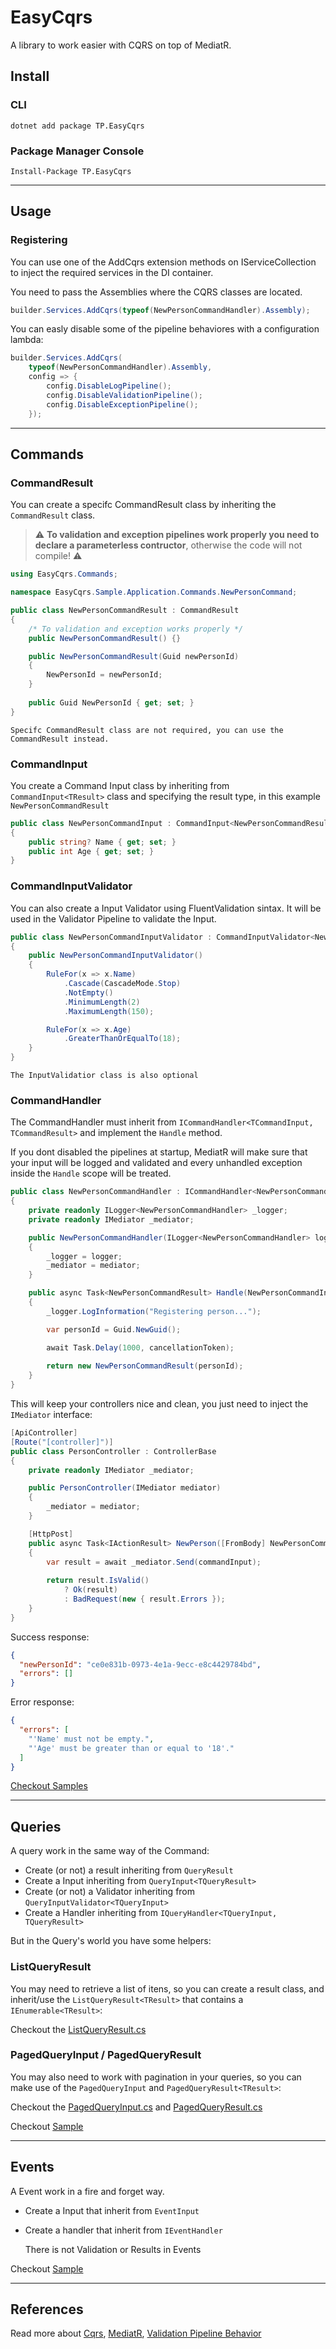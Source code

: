 # EasyCqrs
A library to work easier with CQRS on top of MediatR.

## Install

### CLI

``` 
dotnet add package TP.EasyCqrs
``` 

### Package Manager Console

```
Install-Package TP.EasyCqrs
``` 

---
## Usage

### Registering

You can use one of the AddCqrs extension methods on IServiceCollection to inject the required services in the DI container.

You need to pass the Assemblies where the CQRS classes are located.

``` csharp
builder.Services.AddCqrs(typeof(NewPersonCommandHandler).Assembly);
``` 

You can easly disable some of the pipeline behaviores with a configuration lambda:

```csharp
builder.Services.AddCqrs(
    typeof(NewPersonCommandHandler).Assembly, 
    config => {
        config.DisableLogPipeline();
        config.DisableValidationPipeline();
        config.DisableExceptionPipeline();
    });
```

---
## Commands

### CommandResult
You can create a specifc CommandResult class by inheriting the `CommandResult` class.
   
> :warning: **To validation and exception pipelines work properly you need to declare a parameterless contructor**, otherwise the code will not compile! :warning:

```csharp
using EasyCqrs.Commands;

namespace EasyCqrs.Sample.Application.Commands.NewPersonCommand;

public class NewPersonCommandResult : CommandResult
{
    /* To validation and exception works properly */
    public NewPersonCommandResult() {}

    public NewPersonCommandResult(Guid newPersonId)
    {
        NewPersonId = newPersonId;
    }
    
    public Guid NewPersonId { get; set; }
}   
```

    Specifc CommandResult class are not required, you can use the CommandResult instead.

### CommandInput
You create a Command Input class by inheriting from `CommandInput<TResult>` class and specifying the result type, in this example `NewPersonCommandResult`

```csharp
public class NewPersonCommandInput : CommandInput<NewPersonCommandResult>
{
    public string? Name { get; set; }
    public int Age { get; set; }
}
```

### CommandInputValidator
You can also create a Input Validator using FluentValidation sintax. It will be used in the Validator Pipeline to validate the Input.

``` csharp
public class NewPersonCommandInputValidator : CommandInputValidator<NewPersonCommandInput>
{
    public NewPersonCommandInputValidator()
    {
        RuleFor(x => x.Name)
            .Cascade(CascadeMode.Stop)
            .NotEmpty()
            .MinimumLength(2)
            .MaximumLength(150);

        RuleFor(x => x.Age)
            .GreaterThanOrEqualTo(18);
    }
}
``` 

    The InputValidatior class is also optional

### CommandHandler
The CommandHandler must inherit from `ICommandHandler<TCommandInput, TCommandResult>` and implement the `Handle` method.

If you dont disabled the pipelines at startup, MediatR will make sure that your input will be logged and validated and every unhandled exception inside the `Handle` scope will be treated.

``` csharp
public class NewPersonCommandHandler : ICommandHandler<NewPersonCommandInput, NewPersonCommandResult>
{
    private readonly ILogger<NewPersonCommandHandler> _logger;
    private readonly IMediator _mediator;

    public NewPersonCommandHandler(ILogger<NewPersonCommandHandler> logger, IMediator mediator)
    {
        _logger = logger;
        _mediator = mediator;
    }

    public async Task<NewPersonCommandResult> Handle(NewPersonCommandInput request, CancellationToken cancellationToken)
    {
        _logger.LogInformation("Registering person...");

        var personId = Guid.NewGuid();

        await Task.Delay(1000, cancellationToken);
        
        return new NewPersonCommandResult(personId);
    }
}
```

This will keep your controllers nice and clean, you just need to inject the `IMediator` interface:

``` csharp
[ApiController]
[Route("[controller]")]
public class PersonController : ControllerBase
{
    private readonly IMediator _mediator;

    public PersonController(IMediator mediator)
    {
        _mediator = mediator;
    }

    [HttpPost]
    public async Task<IActionResult> NewPerson([FromBody] NewPersonCommandInput commandInput)
    {
        var result = await _mediator.Send(commandInput);
       
        return result.IsValid() 
            ? Ok(result)
            : BadRequest(new { result.Errors });
    }
}
```

Success response:

```json
{
  "newPersonId": "ce0e831b-0973-4e1a-9ecc-e8c4429784bd",
  "errors": []
}
```

Error response:

``` json
{
  "errors": [
    "'Name' must not be empty.",
    "'Age' must be greater than or equal to '18'."
  ]
}
```

[Checkout Samples](https://github.com/tuliopaim/EasyCqrs/tree/master/sample/EasyCqrs.Sample/Application)

---
## Queries

A query work in the same way of the Command:

* Create (or not) a result inheriting from `QueryResult`
* Create a Input inheriting from `QueryInput<TQueryResult>`
* Create (or not) a Validator inheriting from `QueryInputValidator<TQueryInput>`
* Create a Handler inheriting from `IQueryHandler<TQueryInput, TQueryResult>`

But in the Query's world you have some helpers:

### ListQueryResult

You may need to retrieve a list of itens, so you can create a result class, and inherit/use the `ListQueryResult<TResult>` that contains a `IEnumerable<TResult>`:

Checkout the [ListQueryResult.cs](https://github.com/tuliopaim/EasyCqrs/blob/master/src/EasyCqrs/Queries/ListQueryResult.cs)

### PagedQueryInput / PagedQueryResult

You may also need to work with pagination in your queries, so you can make use of the `PagedQueryInput` and `PagedQueryResult<TResult>`:

Checkout the [PagedQueryInput.cs](https://github.com/tuliopaim/EasyCqrs/blob/master/src/EasyCqrs/Queries/PagedQueryInput.cs) and [PagedQueryResult.cs](https://github.com/tuliopaim/EasyCqrs/blob/master/src/EasyCqrs/Queries/PagedQueryResult.cs)

Checkout [Sample](https://github.com/tuliopaim/EasyCqrs/blob/master/sample/EasyCqrs.Sample/Application/Queries/GetPeopleQuery/GetPeopleQueryHandler.cs)

---
## Events

A Event work in a fire and forget way.

* Create a Input that inherit from `EventInput`
* Create a handler that inherit from `IEventHandler`

    There is not Validation or Results in Events

Checkout [Sample](https://github.com/tuliopaim/EasyCqrs/blob/master/sample/EasyCqrs.Sample/Application/Events/NewPersonEvent/NewPersonEventHandler.cs)

---
## References

Read more about 
[Cqrs](https://martinfowler.com/bliki/CQRS.html), 
[MediatR](https://github.com/jbogard/MediatR),
[Validation Pipeline Behavior](https://medium.com/tableless/fail-fast-validations-com-pipeline-behavior-no-mediatr-e-asp-net-core-f3854d3c21fa)
